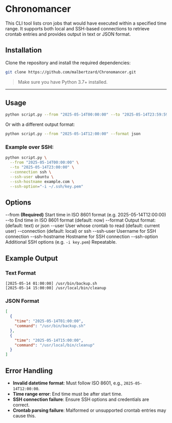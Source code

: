 # Chronomancer

This CLI tool lists cron jobs that would have executed within a specified time range. It supports both local and SSH-based connections to retrieve crontab entries and provides output in text or JSON format.

## Installation

Clone the repository and install the required dependencies:

```bash
git clone https://github.com/malbertzard/Chronomancer.git
```

> Make sure you have Python 3.7+ installed.

---

## Usage

```bash
python script.py --from "2025-05-14T00:00:00" --to "2025-05-14T23:59:59"
```

Or with a different output format:

```bash
python script.py --from "2025-05-14T12:00:00" --format json
```

### Example over SSH:

```bash
python script.py \
  --from "2025-05-14T00:00:00" \
  --to "2025-05-14T23:00:00" \
  --connection ssh \
  --ssh-user ubuntu \
  --ssh-hostname example.com \
  --ssh-option="-i ~/.ssh/key.pem"
```

## Options
	
 --from
	**(Required)** Start time in ISO 8601 format (e.g. 2025-05-14T12:00:00)
--to
	End time in ISO 8601 format (default: now)
--format
	Output format: (default: text) or json
--user
	User whose crontab to read (default: current user)
--connection
	(default: local) or ssh
--ssh-user
	Username for SSH connection
--ssh-hostname 
	Hostname for SSH connection
--ssh-option
	Additional SSH options (e.g. `-i key.pem`) Repeatable.


## Example Output

### Text Format

```
[2025-05-14 01:00:00] /usr/bin/backup.sh
[2025-05-14 15:00:00] /usr/local/bin/cleanup
```

### JSON Format

```json
[
  {
    "time": "2025-05-14T01:00:00",
    "command": "/usr/bin/backup.sh"
  },
  {
    "time": "2025-05-14T15:00:00",
    "command": "/usr/local/bin/cleanup"
  }
]
```

## Error Handling

* **Invalid datetime format**: Must follow ISO 8601, e.g., `2025-05-14T12:00:00`.
* **Time range error**: End time must be after start time.
* **SSH connection failure**: Ensure SSH options and credentials are correct.
* **Crontab parsing failure**: Malformed or unsupported crontab entries may cause this.

